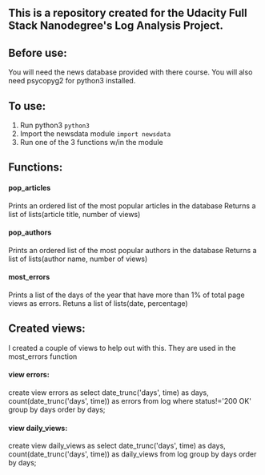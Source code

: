 ## This is a repository created for the Udacity Full Stack Nanodegree's Log Analysis Project.

## Before use:
You will need the news database provided with there course.
You will also need psycopyg2 for python3 installed.

## To use:
1. Run python3 ```python3```
2. Import the newsdata module ```import newsdata```
3. Run one of the 3 functions w/in the module

## Functions:
#### pop_articles
Prints an ordered list of the most popular articles in the database
Returns a list of lists(article title, number of views)
#### pop_authors
Prints an ordered list of the most popular authors in the database
Returns a list of lists(author name, number of views)

#### most_errors
Prints a list of the days of the year that have more than 1% of total page views as errors.
Retuns a list of lists(date, percentage)

## Created views:
I created a couple of views to help out with this. They are used in the most_errors function
#### view errors:
create view errors as
select date_trunc('days', time) as days, count(date_trunc('days', time)) as errors
from log
where status!='200 OK'
group by days
order by days;


#### view daily_views:
create view daily_views as
select date_trunc('days', time) as days, count(date_trunc('days', time)) as daily_views
from log
group by days
order by days;
